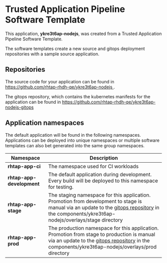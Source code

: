 # Trusted Application Pipeline Software Template

This application, **ykre3t6ap-nodejs**, was created from a Trusted Application Pipeline Software Template.

The software templates create a new source and gitops deployment repositories with a sample source application. 

## Repositories

The source code for your application can be found in [https://github.com/rhtap-rhdh-qe/ykre3t6ap-nodejs ](https://github.com/rhtap-rhdh-qe/ykre3t6ap-nodejs ).
 
The gitops repository, which contains the kubernetes manifests for the application can be found in 
[https://github.com/rhtap-rhdh-qe/ykre3t6ap-nodejs-gitops ](https://github.com/rhtap-rhdh-qe/ykre3t6ap-nodejs-gitops ) 

## Application namespaces 

The default application will be found in the following namespaces. Applications can be deployed into unique namespaces or multiple software templates can also bet generated into the same group namespaces.  

|  Namespace   |  Description   |  
| -------- | -------- |
| **rhtap-app-ci** | The namespace used for CI workloads |
| **rhtap-app-development** | The default application during development. Every build will be deployed to this namespace for testing. |
| **rhtap-app-stage** | The staging namespace for this application. Promotion from development to stage is manual via an update to the [gitops repository](https://github.com/rhtap-rhdh-qe/ykre3t6ap-nodejs-gitops ) in the components/ykre3t6ap-nodejs/overlays/stage directory |
| **rhtap-app-prod** | The production namespace for this application. Promotion from stage to production is manual via an update to the [gitops repository](https://github.com/rhtap-rhdh-qe/ykre3t6ap-nodejs-gitops ) in the components/ykre3t6ap-nodejs/overlays/prod directory |